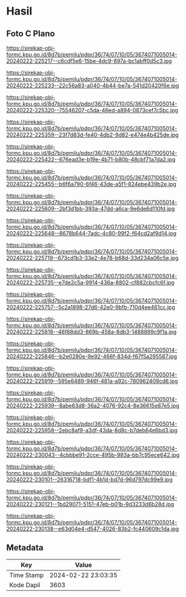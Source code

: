 # Hasil

## Foto C Plano

https://sirekap-obj-formc.kpu.go.id/8d7b/pemilu/pdpr/36/74/07/10/05/3674071005014-20240222-225217--c6cdf5e6-15be-4dc9-897a-bc1abff0d5c3.jpg

https://sirekap-obj-formc.kpu.go.id/8d7b/pemilu/pdpr/36/74/07/10/05/3674071005014-20240222-225233--22c56a83-a040-4b44-be7a-541d20420f6e.jpg

https://sirekap-obj-formc.kpu.go.id/8d7b/pemilu/pdpr/36/74/07/10/05/3674071005014-20240222-225320--75546207-c5da-46ed-a894-0873cef7c5bc.jpg

https://sirekap-obj-formc.kpu.go.id/8d7b/pemilu/pdpr/36/74/07/10/05/3674071005014-20240222-225359--23f7d83d-fe40-4db2-9d82-e474e4b425de.jpg

https://sirekap-obj-formc.kpu.go.id/8d7b/pemilu/pdpr/36/74/07/10/05/3674071005014-20240222-225422--676ead3e-b19e-4b71-b80b-48cbf71a7da2.jpg

https://sirekap-obj-formc.kpu.go.id/8d7b/pemilu/pdpr/36/74/07/10/05/3674071005014-20240222-225455--b6f6a790-6f46-43de-a5f1-824ebe439b2e.jpg

https://sirekap-obj-formc.kpu.go.id/8d7b/pemilu/pdpr/36/74/07/10/05/3674071005014-20240222-225609--2bf3d1bb-393a-47dd-a6ca-9e6de6d110fd.jpg

https://sirekap-obj-formc.kpu.go.id/8d7b/pemilu/pdpr/36/74/07/10/05/3674071005014-20240222-225648--8678b644-7adc-4c80-99f2-f64cd2af9d14.jpg

https://sirekap-obj-formc.kpu.go.id/8d7b/pemilu/pdpr/36/74/07/10/05/3674071005014-20240222-225719--673cd1b3-33e2-4e78-b68d-33d234a06c5e.jpg

https://sirekap-obj-formc.kpu.go.id/8d7b/pemilu/pdpr/36/74/07/10/05/3674071005014-20240222-225735--e7de2c5a-9914-436a-8802-cf882cbcfc6f.jpg

https://sirekap-obj-formc.kpu.go.id/8d7b/pemilu/pdpr/36/74/07/10/05/3674071005014-20240222-225757--5c2a1898-27d6-42e0-9bfb-710d4ee461cc.jpg

https://sirekap-obj-formc.kpu.go.id/8d7b/pemilu/pdpr/36/74/07/10/05/3674071005014-20240222-225818--46f88dd3-869b-458a-8db3-1488899c9f1a.jpg

https://sirekap-obj-formc.kpu.go.id/8d7b/pemilu/pdpr/36/74/07/10/05/3674071005014-20240222-225846--b2e0280e-9e92-466f-834d-f67f5a295587.jpg

https://sirekap-obj-formc.kpu.go.id/8d7b/pemilu/pdpr/36/74/07/10/05/3674071005014-20240222-225919--595e6489-946f-481a-a92c-780962409cd6.jpg

https://sirekap-obj-formc.kpu.go.id/8d7b/pemilu/pdpr/36/74/07/10/05/3674071005014-20240222-225939--8abe63d8-36a2-4076-92c4-8e36615e87e5.jpg

https://sirekap-obj-formc.kpu.go.id/8d7b/pemilu/pdpr/36/74/07/10/05/3674071005014-20240222-225958--2ebc8af9-a3df-43da-8d8c-b7deb64e6bd3.jpg

https://sirekap-obj-formc.kpu.go.id/8d7b/pemilu/pdpr/36/74/07/10/05/3674071005014-20240222-230043--4cbbbe91-2cce-495b-983a-bb7c95ece642.jpg

https://sirekap-obj-formc.kpu.go.id/8d7b/pemilu/pdpr/36/74/07/10/05/3674071005014-20240222-230101--26316718-bdf1-4b1d-bd7d-96d797dc99e9.jpg

https://sirekap-obj-formc.kpu.go.id/8d7b/pemilu/pdpr/36/74/07/10/05/3674071005014-20240222-230121--1bd29071-5151-47eb-b01b-9d3233d6b28d.jpg

https://sirekap-obj-formc.kpu.go.id/8d7b/pemilu/pdpr/36/74/07/10/05/3674071005014-20240222-230138--e63d04e4-d547-4026-83b2-fc440609c1da.jpg


## Metadata

| Key        | Value               |
| ---------- | ------------------- |
| Time Stamp | 2024-02-22 23:03:35 |
| Kode Dapil | 3603                |



